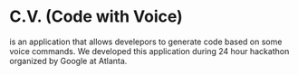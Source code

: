 # C.V. (Code with Voice)
is an application that allows develepors to generate code based on some voice commands. We developed this application during 
24 hour hackathon organized by Google at Atlanta. 
